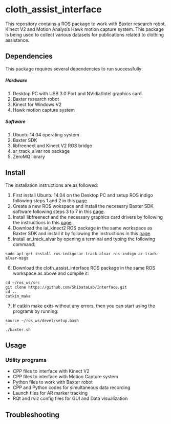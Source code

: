 # cloth_assist_interface

This repository contains a ROS package to work with Baxter research robot, Kinect V2 and Motion Analysis Hawk motion capture system. This package is being used to collect various datasets for publications related to clothing assistance.

## Dependencies
This package requires several dependencies to run successfully:

##### Hardware
1. Desktop PC with USB 3.0 Port and NVidia/Intel graphics card.
2. Baxter research robot
3. Kinect for Windows V2
4. Hawk motion capture system

##### Software
1. Ubuntu 14.04 operating system
2. Baxter SDK
3. libfreenect and Kinect V2 ROS bridge
4. ar_track_alvar ros package
5. ZeroMQ library

## Install
The installation instructions are as followed:

1. First install Ubuntu 14.04 on the Desktop PC and setup ROS indigo following steps 1 and 2 in this [page](http://sdk.rethinkrobotics.com/wiki/Workstation_Setup).
2. Create a new ROS wokspace and install the necessary Baxter SDK software following steps 3 to 7 in this [page](http://sdk.rethinkrobotics.com/wiki/Workstation_Setup).
3. Install libfreenect and the necessary graphics card drivers by following the instructions in this [page](https://github.com/code-iai/iai_kinect2).
4. Download the iai_kinect2 ROS package in the same workspace as Baxter SDK and install it by following the instructions in this [page](https://github.com/code-iai/iai_kinect2).
5. Install ar_track_alvar by opening a terminal and typing the following command:
  ```
  sudo apt-get install ros-indigo-ar-track-alvar ros-indigo-ar-track-alvar-msgs
  ```
6. Download the cloth_assist_interface ROS package in the same ROS workspace as above and compile it:
  ```
  cd ~/ros_ws/src
  git clone https://github.com/ShibataLab/Interface.git
  cd ..
  catkin_make
  ```
7. If catkin make exits without any errors, then you can start using the programs by running:
  ```
  source ~/ros_ws/devel/setup.bash
  ```
  ```
  ./baxter.sh
  ```

## Usage

### Utility programs

* CPP files to interface with Kinect V2
* CPP files to interface with Motion Capture system
* Python files to work with Baxter robot
* CPP and Python codes for simultaneous data recording
* Launch files for AR marker tracking
* RQt and rviz config files for GUI and Data visualization

## Troubleshooting
